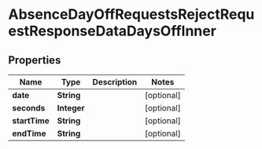 

# AbsenceDayOffRequestsRejectRequestResponseDataDaysOffInner


## Properties

| Name | Type | Description | Notes |
|------------ | ------------- | ------------- | -------------|
|**date** | **String** |  |  [optional] |
|**seconds** | **Integer** |  |  [optional] |
|**startTime** | **String** |  |  [optional] |
|**endTime** | **String** |  |  [optional] |



